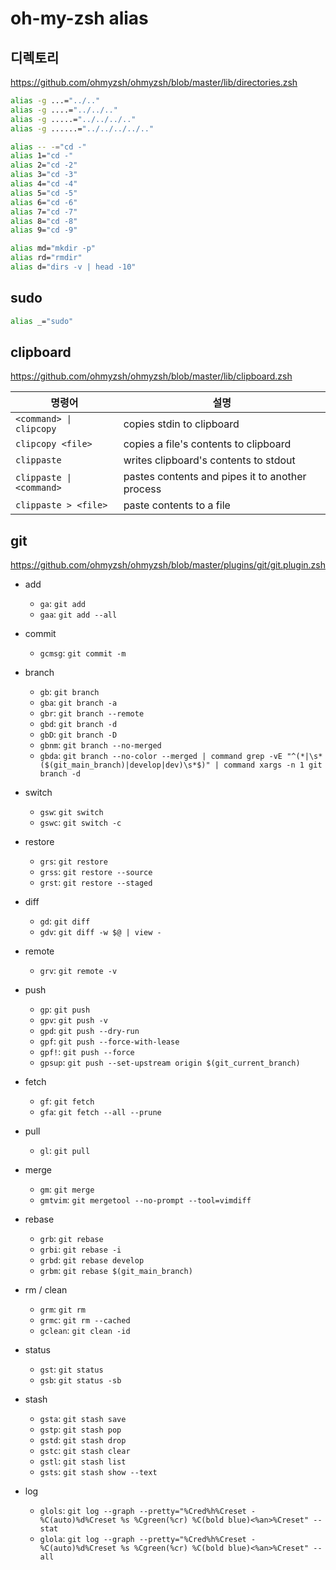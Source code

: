 # oh-my-zsh alias

## 디렉토리

<https://github.com/ohmyzsh/ohmyzsh/blob/master/lib/directories.zsh>

```sh
alias -g ...="../.."
alias -g ....="../../.."
alias -g .....="../../../.."
alias -g ......="../../../../.."

alias -- -="cd -"
alias 1="cd -"
alias 2="cd -2"
alias 3="cd -3"
alias 4="cd -4"
alias 5="cd -5"
alias 6="cd -6"
alias 7="cd -7"
alias 8="cd -8"
alias 9="cd -9"

alias md="mkdir -p"
alias rd="rmdir"
alias d="dirs -v | head -10"
```

## sudo

```sh
alias _="sudo"
```

## clipboard

<https://github.com/ohmyzsh/ohmyzsh/blob/master/lib/clipboard.zsh>

| 명령어                   | 설명                                            |
| ------------------------ | ----------------------------------------------- |
| `<command> \| clipcopy`  | copies stdin to clipboard                       |
| `clipcopy <file>`        | copies a file's contents to clipboard           |
| `clippaste`              | writes clipboard's contents to stdout           |
| `clippaste \| <command>` | pastes contents and pipes it to another process |
| `clippaste > <file>`     | paste contents to a file                        |

## git

<https://github.com/ohmyzsh/ohmyzsh/blob/master/plugins/git/git.plugin.zsh>

- add

  - `ga`: `git add`
  - `gaa`: `git add --all`

- commit

  - `gcmsg`: `git commit -m`

- branch

  - `gb`: `git branch`
  - `gba`: `git branch -a`
  - `gbr`: `git branch --remote`
  - `gbd`: `git branch -d`
  - `gbD`: `git branch -D`
  - `gbnm`: `git branch --no-merged`
  - `gbda`: `git branch --no-color --merged | command grep -vE "^(*|\s*($(git_main_branch)|develop|dev)\s*$)" | command xargs -n 1 git branch -d`

- switch

  - `gsw`: `git switch`
  - `gswc`: `git switch -c`

- restore

  - `grs`: `git restore`
  - `grss`: `git restore --source`
  - `grst`: `git restore --staged`

- diff

  - `gd`: `git diff`
  - `gdv`: `git diff -w $@ | view -`

- remote

  - `grv`: `git remote -v`

- push

  - `gp`: `git push`
  - `gpv`: `git push -v`
  - `gpd`: `git push --dry-run`
  - `gpf`: `git push --force-with-lease`
  - `gpf!`: `git push --force`
  - `gpsup`: `git push --set-upstream origin $(git_current_branch)`

- fetch

  - `gf`: `git fetch`
  - `gfa`: `git fetch --all --prune`

- pull

  - `gl`: `git pull`

- merge

  - `gm`: `git merge`
  - `gmtvim`: `git mergetool --no-prompt --tool=vimdiff`

- rebase

  - `grb`: `git rebase`
  - `grbi`: `git rebase -i`
  - `grbd`: `git rebase develop`
  - `grbm`: `git rebase $(git_main_branch)`

- rm / clean

  - `grm`: `git rm`
  - `grmc`: `git rm --cached`
  - `gclean`: `git clean -id`

- status

  - `gst`: `git status`
  - `gsb`: `git status -sb`

- stash

  - `gsta`: `git stash save`
  - `gstp`: `git stash pop`
  - `gstd`: `git stash drop`
  - `gstc`: `git stash clear`
  - `gstl`: `git stash list`
  - `gsts`: `git stash show --text`

- log

  - `glols`: `git log --graph --pretty="%Cred%h%Creset -%C(auto)%d%Creset %s %Cgreen(%cr) %C(bold blue)<%an>%Creset" --stat`
  - `glola`: `git log --graph --pretty="%Cred%h%Creset -%C(auto)%d%Creset %s %Cgreen(%cr) %C(bold blue)<%an>%Creset" --all`

